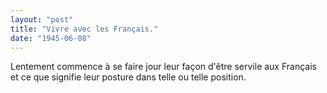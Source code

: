 ```yaml
---
layout: "post"
title: "Vivre avec les Français."
date: "1945-06-08"
---
```


Lentement commence à se faire jour leur façon d'être servile aux Français et ce que signifie leur posture dans telle ou telle position.


<div class="histoire"></div>

<div class="commentaire"></div>